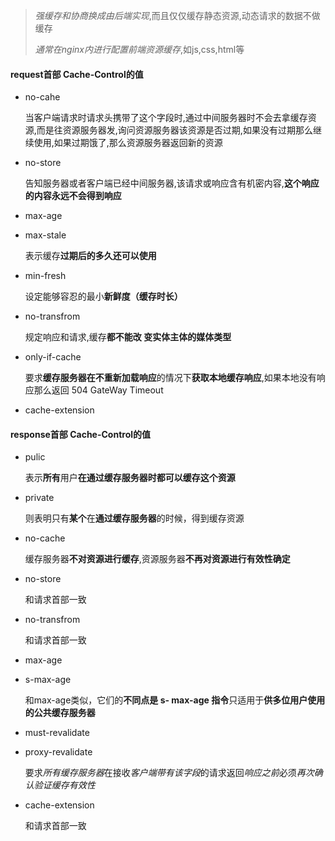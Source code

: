 > *强缓存和协商换成由后端实现*,而且仅仅缓存静态资源,动态请求的数据不做缓存
>
> *通常在nginx内进行配置前端资源缓存*,如js,css,html等

####  **request首部** Cache-Control的值

* no-cahe

  当客户端请求时请求头携带了这个字段时,通过中间服务器时不会去拿缓存资源,而是往资源服务器发,询问资源服务器该资源是否过期,如果没有过期那么继续使用,如果过期饿了,那么资源服务器返回新的资源

* no-store

  告知服务器或者客户端已经中间服务器,该请求或响应含有机密内容,**这个响应的内容永远不会得到响应**

* max-age

* max-stale

  表示缓存**过期后的多久还可以使用**

* min-fresh

  设定能够容忍的最小**新鲜度（缓存时长）**

* no-transfrom

  规定响应和请求,缓存**都不能改 变实体主体的媒体类型**

* only-if-cache

  要求**缓存服务器在不重新加载响应**的情况下**获取本地缓存响应**,如果本地没有响应那么返回 504 GateWay Timeout

* cache-extension

####  **response首部** Cache-Control的值

* pulic

  表示**所有**用户**在通过缓存服务器时都可以缓存这个资源**

* private

  则表明只有**某个**在**通过缓存服务器**的时候，得到缓存资源

* no-cache

  缓存服务器**不对资源进行缓存**,资源服务器**不再对资源进行有效性确定**

* no-store

  和请求首部一致

* no-transfrom

  和请求首部一致

* max-age

* s-max-age

  和max-age类似，它们的**不同点是 s- max-age 指令**只适用于**供多位用户使用的公共缓存服务器**

* must-revalidate

* proxy-revalidate

  要求*所有缓存服务器*在接收*客户端带有该字段*的请求返回*响应之前*必须*再次确认验证缓存有效性*

* cache-extension

  和请求首部一致